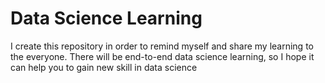 # Data Science Learning
I create this repository in order to remind myself and share my learning to the everyone. There will be end-to-end data science learning, so I hope it can help you to gain new skill in data science
